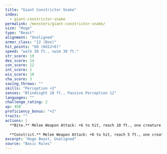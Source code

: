 ```yaml
---
title: "Giant Constrictor Snake"
index:
  - giant-constrictor-snake
permalink: /monsters/giant-constrictor-snake/
size: "Huge"
type: "Beast"
alignment: "Unaligned"
armor_class: "12 (Dex)"
hit_points: "60 (8d12+8)"
speed: "walk 30 ft., swim 30 ft."
str_score: 19
dex_score: 14
con_score: 12
int_score: 1
wis_score: 10
cha_score: 3
saving_throws: ""
skills: "Perception +2"
senses: "Blindsight 10 ft., Passive Perception 12"
languages: ""
challenge_rating: 2
xp: 450
proficiency_bonus: "+2"
traits: ""
actions: |
  **Bite.** Melee Weapon Attack: +6 to hit, reach 10 ft., one creature. Hit: 11 (2d6 + 4) piercing damage.
  
  **Constrict.** Melee Weapon Attack: +6 to hit, reach 5 ft., one creature. Hit: 13 (2d8 + 4) bludgeoning damage, and the target is grappled (escape DC 16). Until this grapple ends, the creature is restrained, and the snake can't constrict another target.  
excerpt: "Huge Beast, Unaligned"
source: "Basic Rules"
---
```

